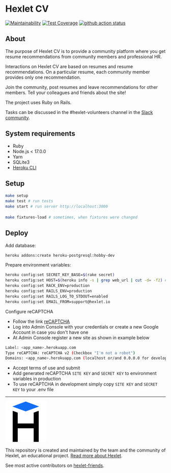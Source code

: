 # Hexlet CV

[![Maintainability](https://api.codeclimate.com/v1/badges/ac489ba3a4c73baf89a9/maintainability)](https://codeclimate.com/github/Hexlet/hexlet-cv/maintainability)
[![Test Coverage](https://api.codeclimate.com/v1/badges/ac489ba3a4c73baf89a9/test_coverage)](https://codeclimate.com/github/Hexlet/hexlet-cv/test_coverage)
[![github action status](https://img.shields.io/endpoint.svg?url=https%3A%2F%2Factions-badge.atrox.dev%2F%2FHexlet%2Fhexlet-cv%2Fbadge%3Fref%3Dmain&style=flat)](https://actions-badge.atrox.dev/Hexlet/hexlet-cv/goto?ref=main)

## About
The purpose of Hexlet CV is to provide a community platform where you get resume recommendations from community members and professional HR.

Interactions on Hexlet CV are based on resumes and resume recommendations. On a particular resume, each community member provides only one recommendation.

Join the community, post resumes and leave recommendations for other members. Tell your colleagues and friends about the site!

The project uses Ruby on Rails.

Tasks can be discussed in the #hexlet-volunteers channel in the [Slack community](https://slack-ru.hexlet.io/).

## System requirements

* Ruby
* Node.js < 17.0.0
* Yarn
* SQLite3
* [Heroku CLI](https://devcenter.heroku.com/articles/heroku-cli#download-and-install)

## Setup

```sh
make setup
make test # run tests
make start # run server http://localhost:3000

make fixtures-load # sometimes, when fixtures were changed
```

## Deploy

Add database:

```sh
heroku addons:create heroku-postgresql:hobby-dev
```

Prepare environment variables:

```sh
heroku config:set SECRET_KEY_BASE=$(rake secret)
heroku config:set HOST=$(heroku info -s | grep web_url | cut -d= -f2) # https://cv.hexlet.io for production
heroku config:set RACK_ENV=production
heroku config:set RAILS_ENV=production
heroku config:set RAILS_LOG_TO_STDOUT=enabled
heroku config:set EMAIL_FROM=support@hexlet.io
```

Configure reCAPTCHA

* Follow the link [reCAPTCHA](https://www.google.com/recaptcha)
* Log into Admin Console with your credentials or create a new Google Account in case you don't have one
* At Admin Console register a new site as shown in example below

```sh
Label: <app_name>.herokuapp.com
Type reCAPTCHA: reCAPTCHA v2 (Checkbox "I'm not a robot")
Domains: <app_name>.herokuapp.com (localhost or/and 0.0.0.0 for development env)
```
* Accept terms of use and submit
* Add generated reCAPTCHA `SITE KEY` and `SECRET KEY` to environment variables in production
* To use reCAPTCHA in development simply copy `SITE KEY` and `SECRET KEY` to your .env file
---

[![Hexlet Ltd. logo](https://raw.githubusercontent.com/Hexlet/assets/master/images/hexlet_logo128.png)](https://hexlet.io/pages/about?utm_source=github&utm_medium=link&utm_campaign=hexlet-cv)

This repository is created and maintained by the team and the community of Hexlet, an educational project. [Read more about Hexlet](https://hexlet.io/pages/about?utm_source=github&utm_medium=link&utm_campaign=hexlet-cv).

See most active contributors on [hexlet-friends](https://friends.hexlet.io/).
